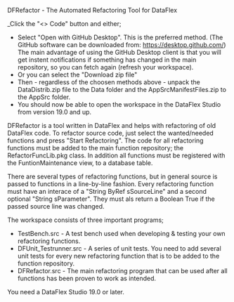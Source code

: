 DFRefactor - The Automated Refactoring Tool for DataFlex

_Click the "<> Code" button and either;
- Select "Open with GitHub Desktop". This is the preferred method. (The GitHub software can be downloaded from: https://desktop.github.com/) The main advantage of using the GitHub Desktop client is that you will get instent notifications if something has changed in the main repository, so you can fetch again (refresh your workspace).
- Or you can select the "Download zip file"
- Then - regardless of the choosen methods above - unpack the DataDistrib.zip file to the Data folder and the AppSrcManifestFiles.zip to the AppSrc folder.
- You should now be able to open the workspace in the DataFlex Studio from version 19.0 and up.

DFRefactor is a tool written in DataFlex and helps with refactoring of old DataFlex code. To refactor source code, just select the wanted/needed functions and press "Start Refactoring". The code for all refactoring functions must be added to the main function repository; the RefactorFuncLib.pkg class. In addition all functions must be registered with the FuntionMaintenance view, to a database table.

There are several types of refactoring functions, but in general source is passed to functions in a line-by-line fashion. Every refactoring function must have an interace of a "String ByRef sSourceLine" and a second optional "String sParameter". They must als return a Boolean True if the passed source line was changed.

The workspace consists of three important programs;
- TestBench.src - A test bench used when developing & testing your own refactoring functions.
- DFUnit_Testrunner.src - A series of unit tests. You need to add several unit tests for every new refactoring function that is to be added to the function repository.
- DFRefactor.src - The main refactoring program that can be used after all functions has been proven to work as intended.

You need a DataFlex Studio 19.0 or later.
